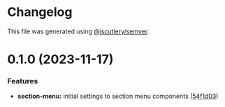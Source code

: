 # Changelog

This file was generated using [@jscutlery/semver](https://github.com/jscutlery/semver).

# 0.1.0 (2023-11-17)

### Features

- **section-menu:** initial settings to section menu components ([54f1d03](https://gitlab.ir7.com.br/r7/front-monorepo/commit/54f1d03194450f28de73dadda60ca31b4387f57e))
